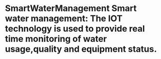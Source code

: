 # SmartWaterManagement Smart water management: The IOT technology is used to provide real time monitoring of water usage,quality and equipment status.
